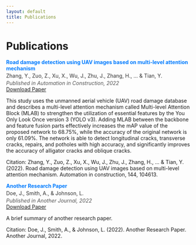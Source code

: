 ```yaml
---
layout: default
title: Publications
---
```


<style>
.publication-list {
  list-style-type: none;
  padding: 0;
}
.publication-item {
  margin-bottom: 1em;
}
.publication-title {
  font-weight: bold;
  color: #007bff;
  margin-bottom: 0.2em;
}
.publication-authors {
  color: #333;
  margin-bottom: 0.2em;
}
.publication-details {
  font-style: italic;
  color: #555;
}
</style>

# Publications

<ul class="publication-list">
  <li class="publication-item">
    <div class="publication-title">Road damage detection using UAV images based on multi-level attention mechanism</div>
    <div class="publication-authors">Zhang, Y., Zuo, Z., Xu, X., Wu, J., Zhu, J., Zhang, H., ... & Tian, Y.</div>
    <div class="publication-details">Published in Automation in Construction, 2022</div>
    <a href="https://github.com/yingchaoAo/yingchaoAo.github.io/blob/master/files/AIC2022.pdf" target="_blank">Download Paper</a>
    <p class="publication-excerpt">This study uses the unmanned aerial vehicle (UAV) road damage database and describes a multi-level attention mechanism called Multi-level Attention Block (MLAB) to strengthen the utilization of essential features by the You Only Look Once version 3 (YOLO v3). Adding MLAB between the backbone and feature fusion parts effectively increases the mAP value of the proposed network to 68.75%, while the accuracy of the original network is only 61.09%. The network is able to detect longitudinal cracks, transverse cracks, repairs, and potholes with high accuracy, and significantly improves the accuracy of alligator cracks and oblique cracks.</p>
    <div class="publication-citation">Citation: Zhang, Y., Zuo, Z., Xu, X., Wu, J., Zhu, J., Zhang, H., ... & Tian, Y. (2022). Road damage detection using UAV images based on multi-level attention mechanism. Automation in construction, 144, 104613.</div>
  </li>
  <li class="publication-item">
    <div class="publication-title">Another Research Paper</div>
    <div class="publication-authors">Doe, J., Smith, A., & Johnson, L.</div>
    <div class="publication-details">Published in Another Journal, 2022</div>
    <a href="path/to/another-paper.pdf" target="_blank">Download Paper</a>
    <p class="publication-excerpt">A brief summary of another research paper.</p>
    <div class="publication-citation">Citation: Doe, J., Smith, A., & Johnson, L. (2022). Another Research Paper. Another Journal, 2022.</div>
  </li>
</ul>

